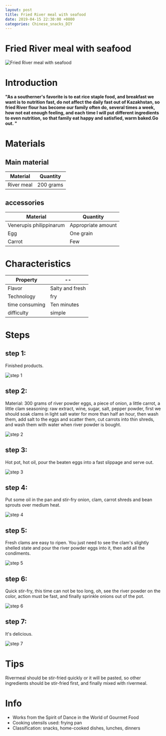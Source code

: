 ```yaml
---
layout: post
title: Fried River meal with seafood
date: 2019-04-15 22:30:00 +0800
categories: Chinese_snacks_DIY
---
```


# Fried River meal with seafood

![Fried River meal with seafood]({{site.baseurl}}/img/434080/434080.jpg)

# Introduction

**"As a southerner's favorite is to eat rice staple food, and breakfast we want is to nutrition fast, do not affect the daily fast out of Kazakhstan, so fried River flour has become our family often do, several times a week, how not eat enough feeling, and each time I will put different ingredients to even nutrition, so that family eat happy and satisfied, warm baked.Go out. "**

# Materials


## Main material

Material|Quantity
--|--
River meal|200 grams

## accessories

Material|Quantity
--|--
Venerupis philippinarum|Appropriate amount
Egg|One grain
Carrot|Few

# Characteristics

Property|--
--|--
Flavor|Salty and fresh
Technology|fry
time consuming|Ten minutes
difficulty|simple

# Steps

## step 1:

Finished products.

![step 1]({{site.baseurl}}/img/434080/1.jpg)

## step 2:

Material: 300 grams of river powder eggs, a piece of onion, a little carrot, a little clam seasoning: raw extract, wine, sugar, salt, pepper powder, first we should soak clams in light salt water for more than half an hour, then wash them, add salt to the eggs and scatter them, cut carrots into thin shreds, and wash them with water when river powder is bought.

![step 2]({{site.baseurl}}/img/434080/2.jpg)

## step 3:

Hot pot, hot oil, pour the beaten eggs into a fast slippage and serve out.

![step 3]({{site.baseurl}}/img/434080/3.jpg)

## step 4:

Put some oil in the pan and stir-fry onion, clam, carrot shreds and bean sprouts over medium heat.

![step 4]({{site.baseurl}}/img/434080/4.jpg)

## step 5:

Fresh clams are easy to ripen. You just need to see the clam's slightly shelled state and pour the river powder eggs into it, then add all the condiments.

![step 5]({{site.baseurl}}/img/434080/5.jpg)

## step 6:

Quick stir-fry, this time can not be too long, oh, see the river powder on the color, action must be fast, and finally sprinkle onions out of the pot.

![step 6]({{site.baseurl}}/img/434080/6.jpg)

## step 7:

It's delicious.

![step 7]({{site.baseurl}}/img/434080/7.jpg)

# Tips

Rivermeal should be stir-fried quickly or it will be pasted, so other ingredients should be stir-fried first, and finally mixed with rivermeal.

# Info

- Works from the Spirit of Dance in the World of Gourmet Food
- Cooking utensils used: frying pan
- Classification: snacks, home-cooked dishes, lunches, dinners